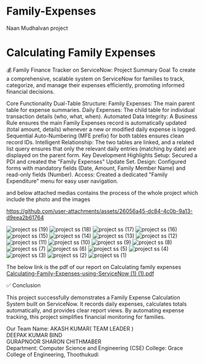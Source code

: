 # Family-Expenses
Naan Mudhalvan project

# Calculating Family Expenses
💰 Family Finance Tracker on ServiceNow: Project Summary
Goal
To create a comprehensive, scalable system on ServiceNow for families to track, categorize, and manage their expenses efficiently, promoting informed financial decisions.

Core Functionality
Dual-Table Structure:
Family Expenses: The main parent table for expense summaries.
Daily Expenses: The child table for individual transaction details (who, what, when).
Automated Data Integrity:
A Business Rule ensures the main Family Expenses record is automatically updated (total amount, details) whenever a new or modified daily expense is logged.
Sequential Auto-Numbering (MFE prefix) for both tables ensures clean record IDs.
Intelligent Relationship:
The two tables are linked, and a related list query ensures that only the relevant daily entries (matching by date) are displayed on the parent form.
Key Development Highlights
Setup: Secured a PDI and created the "Family Expenses" Update Set.
Design: Configured forms with mandatory fields (Date, Amount, Family Member Name) and read-only fields (Number).
Access: Created a dedicated "Family Expenditure" menu for easy user navigation.

and below attached medias contains the process of the whole project which include the photo and the images<br>

https://github.com/user-attachments/assets/26056a45-dc84-4c0b-9a13-d9eea2b61764

![project ss (19)](https://github.com/user-attachments/assets/52ee0996-f342-4cce-a33e-63985ce1ee12)
![project ss (18)](https://github.com/user-attachments/assets/d4336a4d-b795-4b9a-ab3d-54d470274ae9)
![project ss (17)](https://github.com/user-attachments/assets/55320d97-aacd-452e-a927-5a9715039a29)
![project ss (16)](https://github.com/user-attachments/assets/8fa3e8ad-88ba-463a-98c0-cc424c6d8b5a)
![project ss (15)](https://github.com/user-attachments/assets/a7c2f2dd-b149-4c20-afd2-9ace4e8abbde)
![project ss (14)](https://github.com/user-attachments/assets/c12a5c19-74e6-46b4-ac26-38ac89d386f9)
![project ss (13)](https://github.com/user-attachments/assets/f39ac990-565e-46aa-8934-e528c510acca)
![project ss (12)](https://github.com/user-attachments/assets/396e9411-4bec-4583-97a8-a32d50253c29)
![project ss (11)](https://github.com/user-attachments/assets/3f6f6e98-f018-4708-87fd-9f567190addd)
![project ss (10)](https://github.com/user-attachments/assets/6afbde03-aa98-43c5-b472-d257d4718ab1)
![project ss (9)](https://github.com/user-attachments/assets/44e74015-0bc8-4ea9-ae59-e62a983e6778)
![project ss (8)](https://github.com/user-attachments/assets/cb8be0f5-b07d-41c2-86ca-a02e4c2e29b0)
![project ss (7)](https://github.com/user-attachments/assets/836185de-e16b-4e12-adcc-eac8086d1cc9)
![project ss (6)](https://github.com/user-attachments/assets/1ba6ce7d-4a8f-4968-ac42-3a38a5f1781a)
![project ss (5)](https://github.com/user-attachments/assets/5b76c810-2c82-4786-a444-2e4eba46fc86)
![project ss (4)](https://github.com/user-attachments/assets/2959b569-f117-4ba7-a7d0-68138ae88e2e)
![project ss (3)](https://github.com/user-attachments/assets/0006c570-9778-4270-b5fb-445e3efd9f2f)
![project ss (2)](https://github.com/user-attachments/assets/5927cd95-1e3c-47d8-8430-67d5ff8168fe)
![project ss (1)](https://github.com/user-attachments/assets/95e00335-e5a5-4721-b922-1e8c27af0003)

The below link is the pdf of our report on Calculating family expenses<br>
[Calculating-Family-Expenses-using-ServiceNow (1) (1).pdf](https://github.com/user-attachments/files/23280661/Calculating-Family-Expenses-using-ServiceNow.1.1.pdf)

✅ Conclusion

This project successfully demonstrates a Family Expense Calculation System built on ServiceNow.
It records daily expenses, calculates totals automatically, and provides clear report views.
By automating expense tracking, this project simplifies financial monitoring for families.


Our Team Name:
AKASH KUMAR( TEAM LEADER )<br>
DEEPAK KUMAR BIND</br>
GURAPNOOR SHARON CHITHMABER</br>
 Department: Computer Science and Engineering (CSE)
 College: Grace College of Engineering, Thoothukudi
